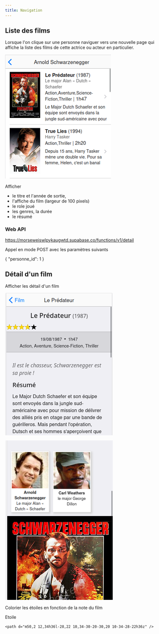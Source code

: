 ```yaml
---
title: Navigation
---
```


## Liste des films

Lorsque l'on clique sur une personne naviguer vers une nouvelle page qui affiche la liste des films de cette actrice ou acteur en particulier.

![films](films.png)

Afficher 

- le titre et l'année de sortie, 
- l'affiche du film (largeur de 100 pixels)
- le role joué
- les genres, la durée
- le résumé


### Web API

https://morseweiswlpykaugwtd.supabase.co/functions/v1/detail

Appel en mode POST avec les paramètres suivants

{ "personne_id": 1 }

## Détail d'un film

Afficher les détail d'un film


![films](film.png)

![films](film-2.png)


Colorier les étoiles en fonction de la note du film

Etoile

```
<path d="m50,2 12,34h36l-28,22 10,34-30-20-30,20 10-34-28-22h36z" />
```
